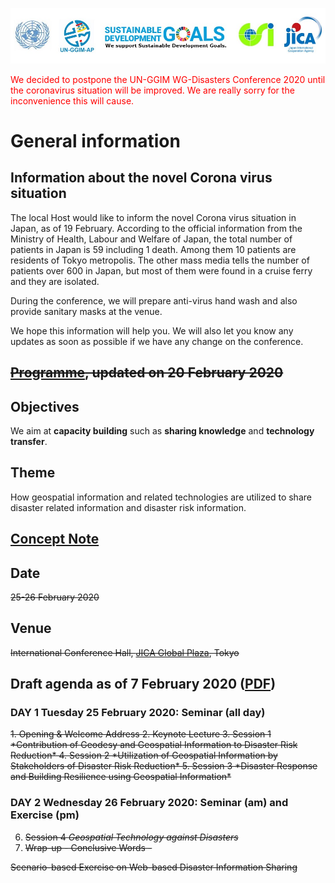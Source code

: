 ![banner](banner.jpg)

<font color="#ff0000">We decided to postpone the UN-GGIM WG-Disasters Conference 2020 until the coronavirus situation will be improved. We are really sorry for the inconvenience this will cause.</font>

# General information

## Information about the novel Corona virus situation
The local Host would like to inform the novel Corona virus situation in Japan, as of 19 February. According to the official information from the Ministry of Health, Labour and Welfare of Japan, the total number of patients in Japan is 59 including 1 death. Among them 10 patients are residents of Tokyo metropolis. The other mass media tells the number of patients over 600 in Japan, but most of them were found in a cruise ferry and they are isolated.

During the conference, we will prepare anti-virus hand wash and also provide sanitary masks at the venue. 

We hope this information will help you. We will also let you know any updates as soon as possible if we have any change on the conference.

## <strike>[Programme](programme.pdf), updated on 20 February 2020</strike>

## Objectives

We aim at **capacity building** such as **sharing knowledge** and **technology transfer**.

## Theme

How geospatial information and related technologies are utilized to share disaster related information and disaster risk information.

## [Concept Note](concept_note.md)

## Date

<strike>25-26 February 2020</strike>

## Venue

<strike>International Conference Hall, [JICA Global Plaza](access.pdf), Tokyo</strike>

## Draft agenda as of 7 February 2020 ([PDF](agenda.pdf))
### DAY 1 Tuesday 25 February 2020: Seminar (all day)

<strike>
1. Opening & Welcome Address
2. Keynote Lecture
3. Session 1 *Contribution of Geodesy and Geospatial Information to Disaster Risk Reduction*
4. Session 2 *Utilization of Geospatial Information by Stakeholders of Disaster Risk Reduction*
5. Session 3 *Disaster Response and Building Resilience using Geospatial Information*
</strike>

### DAY 2 Wednesday 26 February 2020: Seminar (am) and Exercise (pm)

<strike>
<ol start='6'>
 <li>Session 4 <i>Geospatial Technology against Disasters</i></li>
 <li>Wrap-up - Conclusive Words -</li>
</ol>

Scenario-based Exercise on Web-based Disaster Information Sharing
</strike>
